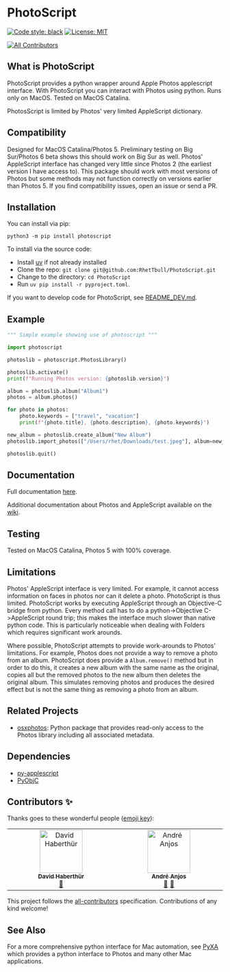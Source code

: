 # PhotoScript

[![Code style: black](https://img.shields.io/badge/code%20style-black-000000.svg)](https://github.com/python/black)
[![License: MIT](https://img.shields.io/badge/License-MIT-yellow.svg)](https://opensource.org/licenses/MIT)
<!-- ALL-CONTRIBUTORS-BADGE:START - Do not remove or modify this section -->
[![All Contributors](https://img.shields.io/badge/all_contributors-2-orange.svg?style=flat-square)](#contributors-)
<!-- ALL-CONTRIBUTORS-BADGE:END -->

## What is PhotoScript

PhotoScript provides a python wrapper around Apple Photos applescript interface.  With PhotoScript you can interact with Photos using python.  Runs only on MacOS.  Tested on MacOS Catalina.

PhotosScript is limited by Photos' very limited AppleScript dictionary.

## Compatibility

Designed for MacOS Catalina/Photos 5.  Preliminary testing on Big Sur/Photos 6 beta shows this should work on Big Sur as well.  Photos' AppleScript interface has changed very little since Photos 2 (the earliest version I have access to).  This package should work with most versions of Photos but some methods may not function correctly on versions earlier than Photos 5.  If you find compatibility issues, open an issue or send a PR.

## Installation

You can install via pip:

`python3 -m pip install photoscript`

To install via the source code:

- Install [uv](https://github.com/astral-sh/uv) if not already installed
- Clone the repo: `git clone git@github.com:RhetTbull/PhotoScript.git`
- Change to the directory: `cd PhotoScript`
- Run `uv pip install -r pyproject.toml`.

If you want to develop code for PhotoScript, see [README_DEV.md](https://github.com/RhetTbull/PhotoScript/blob/master/README_DEV.md).

## Example

```python
""" Simple example showing use of photoscript """

import photoscript

photoslib = photoscript.PhotosLibrary()

photoslib.activate()
print(f"Running Photos version: {photoslib.version}")

album = photoslib.album("Album1")
photos = album.photos()

for photo in photos:
    photo.keywords = ["travel", "vacation"]
    print(f"{photo.title}, {photo.description}, {photo.keywords}")

new_album = photoslib.create_album("New Album")
photoslib.import_photos(["/Users/rhet/Downloads/test.jpeg"], album=new_album)

photoslib.quit()
```

## Documentation

Full documentation [here](https://rhettbull.github.io/PhotoScript/).

Additional documentation about Photos and AppleScript available on the [wiki](https://github.com/RhetTbull/PhotoScript/wiki/Welcome-to-the-PhotoScript-Wiki).

## Testing

Tested on MacOS Catalina, Photos 5 with 100% coverage.

## Limitations

Photos' AppleScript interface is very limited.  For example, it cannot access information on faces in photos nor can it delete a photo.  PhotoScript is thus limited.  PhotoScript works by executing AppleScript through an Objective-C bridge from python.  Every method call has to do a python->Objective C->AppleScript round trip; this makes the interface much slower than native python code.  This is particularly noticeable when dealing with Folders which requires significant work arounds.

Where possible, PhotoScript attempts to provide work-arounds to Photos' limitations. For example, Photos does not provide a way to remove a photo from an album.  PhotoScript does provide a `Album.remove()` method but in order to do this, it creates a new album with the same name as the original, copies all but the removed photos to the new album then deletes the original album.  This simulates removing photos and produces the desired effect but is not the same thing as removing a photo from an album.

## Related Projects

- [osxphotos](https://github.com/RhetTbull/osxphotos): Python package that provides read-only access to the Photos library including all associated metadata.

## Dependencies

- [py-applescript](https://github.com/rdhyee/py-applescript)
- [PyObjC](https://github.com/ronaldoussoren/pyobjc)

## Contributors ✨

Thanks goes to these wonderful people ([emoji key](https://allcontributors.org/docs/en/emoji-key)):

<!-- ALL-CONTRIBUTORS-LIST:START - Do not remove or modify this section -->
<!-- prettier-ignore-start -->
<!-- markdownlint-disable -->
<table>
  <tbody>
    <tr>
      <td align="center" valign="top" width="14.28%"><a href="http://davidhaberthür.ch"><img src="https://avatars.githubusercontent.com/u/1651235?v=4?s=100" width="100px;" alt="David Haberthür"/><br /><sub><b>David Haberthür</b></sub></a><br /><a href="https://github.com/RhetTbull/PhotoScript/commits?author=habi" title="Documentation">📖</a></td>
      <td align="center" valign="top" width="14.28%"><a href="https://anjos.ai"><img src="https://avatars.githubusercontent.com/u/46305?v=4?s=100" width="100px;" alt="André Anjos"/><br /><sub><b>André Anjos</b></sub></a><br /><a href="#ideas-anjos" title="Ideas, Planning, & Feedback">🤔</a> <a href="https://github.com/RhetTbull/PhotoScript/issues?q=author%3Aanjos" title="Bug reports">🐛</a></td>
    </tr>
  </tbody>
</table>

<!-- markdownlint-restore -->
<!-- prettier-ignore-end -->

<!-- ALL-CONTRIBUTORS-LIST:END -->

This project follows the [all-contributors](https://github.com/all-contributors/all-contributors) specification. Contributions of any kind welcome!

## See Also

For a more comprehensive python interface for Mac automation, see [PyXA](https://github.com/SKaplanOfficial/PyXA)
which provides a python interface to Photos and many other Mac applications.
